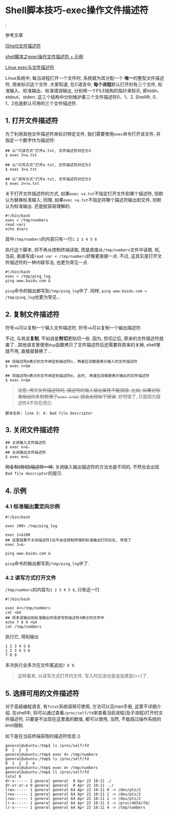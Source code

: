 # Shell脚本技巧-exec操作文件描述符

<!tags!>: <!shell语法!> <!exec!> <!文件描述符!> <!proc!>

参考文章

[[Shell]文件描述符](http://www.dutor.net/index.php/2010/03/shell-file-descriptor/)

[shell脚本之exec操作文件描述符 + 示例](http://blog.csdn.net/donghanhang/article/details/51005972)

[Linux exec与文件描述符](http://www.cnblogs.com/lizhaoxian/p/5294158.html)

Linux系统中, 每当进程打开一个文件时, 系统就为其分配一个 **唯一**的整型文件描述符, 用来标识这个文件. 大家知道, 在C语言中, **每个进程**默认打开的有三个文件, 标准输入、标准输出、标准错误输出, 分别用一个FILE结构的指针来标示, 即stdin、stdout、stderr, 这三个结构中分别维护着三个文件描述符0、1、2. Shell中, 0、1、2也是默认可用的三个文件描述符. 

## 1. 打开文件描述符

为了利用其他文件描述符来标识特定文件, 我们需要使用`exec`命令打开该文件, 并指定一个数字作为描述符: 

```
## 以"只读方式"打开a.txt, 文件描述符对应为3
$ exec 3<a.txt

## 以"只写方式"打开a.txt, 文件描述符对应为3
$ exec 3>a.txt

## 以"读写方式"打开a.txt, 文件描述符对应为3
$ exec 3<>a.txt
```

关于打开文件描述符的方式, 如果`exec <a.txt`不指定打开文件到哪个描述符, 则默认为替换标准输入; 同理, 如果`exec >a.txt`不指定将哪个描述符输出到文件, 则默认为标准输出. 还是挺容易理解的.

```shell
#!/bin/bash
exec < /tmp/numbers
read vars
echo $vars
```

其中`/tmp/numbers`的内容只有一行`1 2 3 4 5 6`

执行这个脚本, 将不再从控制终端读取, 而是直接从`/tmp/numbers`文件中读取. 呃, 当前, 直接写成`read var < /tmp/numbers`好像更直接一点. 不过, 这其实是打开文件描述符的一种内联写法, 也更为常见一点.

```shell
#!/bin/bash
exec > /tmp/ping_log
ping www.baidu.com &
```

`ping`命令的输出都写到`/tmp/ping_log`中了. 同样, `ping www.baidu.com > /tmp/ping_log`也更为常见...

## 2. 复制文件描述符

符号`<&`可以复制一个输入文件描述符, 符号`>&`可以复制一个输出描述符. 

不过, 与其说**复制**, 不如说是**剪切**更贴切一些. 因为, 剪切之后, 原来的文件描述符就废了...其他语言里使用`dup`函数拷贝了文件描述符后还需要将原来的关掉, shell里就不用, 直接就替换了...

```
## 将描述符m表示的文件绑定到描述符n, 两者应该都是表示输入的文件描述符
$ exec n<&m

## 将描述符n表示的文件绑定到描述符m, 此时, 两者应该都是表示输出的文件描述符
$ exec n>&m
```

> ~~注意: 拷贝文件描述符时, 描述符的输入输出属性不能搞错. 比如, 如果对标准输出的复制使用了`exec 1<&4`, 就会出现如下错误.~~ 好吧错了, 只是因为描述符4不存在而已.

```
脚本名称: line 2: 4: Bad file descriptor
```

## 3. 关闭文件描述符

```
## 关闭输入文件描述符
$ exec n<&-
## 关闭输出文件描述符
$ exec m>&-
```

~~同复制(剪切)描述符一样,~~ 关闭输入输出描述符的方法也是不同的, 不然也会出现`Bad file descriptor`的提示.

## 4. 示例

### 4.1 标准输出重定向示例

```shell
#!/bin/bash

exec 100> /tmp/ping_log

exec 1>&100
## 这里就算不关闭描述符1也不会在控制终端的标准输出打印日志, 奇怪了
exec 1>&-

ping www.baidu.com &
```

`ping`命令的输出都写到`/tmp/ping_log`中了.

### 4.2 读写方式打开文件

`/tmp/numbers`的内容为`1 2 3 4 5 6`, 只有这一行

```shell
#!/bin/bash

exec 4<>/tmp/numbers
cat <&4
## 将本该输出到标准输出的信息写到描述符4表示的文件中
echo 7 8 9 >&4
cat /tmp/numbers
```

执行它, 得到输出

```
1 2 3 4 5 6
1 2 3 4 5 6
7 8 9
```

多次执行会多次在文件尾追加`7 8 9`.

> 这样看来, 以读写方式打开的文件, 写入时应该也是追加类型(>>)了.

## 5. 选择可用的文件描述符

对于高级编程语言, 有`fstat`系统调用可使用, 方法可以见man手册, 这里不详细介绍. 在shell中, 则可以通过查看`/proc/self/fd`来查看当前进程(及子进程)打开的文件描述符, 只要是不出现在这里面的数值, 都可以使用, 当然, 不能超过操作系统的limit限制.

如下是在当前终端获取的描述符信息.()

```
general@ubuntu:/tmp$ ls /proc/self/fd
0  1  2  3
general@ubuntu:/tmp$ exec 4< /tmp/numbers 
general@ubuntu:/tmp$ ls /proc/self/fd
0  1  2  3  4
general@ubuntu:/tmp$ exec 4< /tmp/numbers
general@ubuntu:/tmp$ ll /proc/self/fd
total 0
dr-x------ 2 general general  0 Apr 22 10:11 ./
dr-xr-xr-x 9 general general  0 Apr 22 10:11 ../
lrwx------ 1 general general 64 Apr 22 10:11 0 -> /dev/pts/2
lrwx------ 1 general general 64 Apr 22 10:11 1 -> /dev/pts/2
lrwx------ 1 general general 64 Apr 22 10:11 2 -> /dev/pts/2
lr-x------ 1 general general 64 Apr 22 10:11 3 -> /proc/4654/fd/
lr-x------ 1 general general 64 Apr 22 10:11 4 -> /tmp/numbers
```